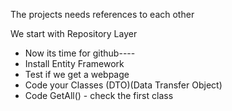 ﻿The projects needs references to each other

We start with Repository Layer
- Now its time for github----
- Install Entity Framework
- Test if we get a webpage
- Code your Classes (DTO)(Data Transfer Object)
- Code GetAll() - check the first class
